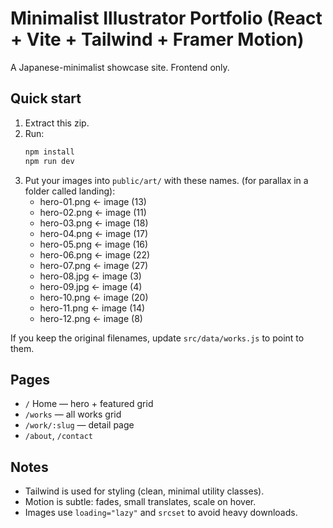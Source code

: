 # Minimalist Illustrator Portfolio (React + Vite + Tailwind + Framer Motion)

A Japanese-minimalist showcase site. Frontend only.

## Quick start
1. Extract this zip.
2. Run:
   ```bash
   npm install
   npm run dev
   ```
3. Put your images into `public/art/` with these names. (for parallax in a folder called landing):
   - hero-01.png ← image (13)
   - hero-02.png ← image (11)
   - hero-03.png ← image (18)
   - hero-04.png ← image (17)
   - hero-05.png ← image (16)
   - hero-06.png ← image (22)
   - hero-07.png ← image (27)
   - hero-08.jpg ← image (3)
   - hero-09.jpg ← image (4)
   - hero-10.png ← image (20)
   - hero-11.png ← image (14)
   - hero-12.png ← image (8)

If you keep the original filenames, update `src/data/works.js` to point to them.

## Pages
- `/` Home — hero + featured grid
- `/works` — all works grid
- `/work/:slug` — detail page
- `/about`, `/contact`

## Notes
- Tailwind is used for styling (clean, minimal utility classes).
- Motion is subtle: fades, small translates, scale on hover.
- Images use `loading="lazy"` and `srcset` to avoid heavy downloads.
